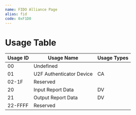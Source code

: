 ```yaml
---
name: FIDO Alliance Page
alias: fid
code: 0xF1D0
---
```

# Usage Table

| Usage ID | Usage Name                 | Usage Types |
|----------|----------------------------|-------------|
| 00       | Undefined                  |             |
| 01       | U2F  Authenticator  Device | CA          |
| 02-1F    | Reserved                   |             |
| 20       | Input Report Data          | DV          |
| 21       | Output Report Data         | DV          |
| 22-FFFF  | Reserved                   |             |
